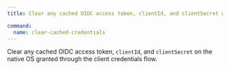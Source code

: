 ```yaml
---
title: Clear any cached OIDC access token, clientId, and clientSecret granted through the client credentials flow

command:
  name: clear-cached-credentials
---
```


Clear any cached OIDC access token, `clientId`, and `clientSecret` on the native OS granted through the client credentials flow.
